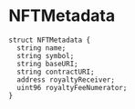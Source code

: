 # NFTMetadata

```solidity
struct NFTMetadata {
  string name;
  string symbol;
  string baseURI;
  string contractURI;
  address royaltyReceiver;
  uint96 royaltyFeeNumerator;
}
```
